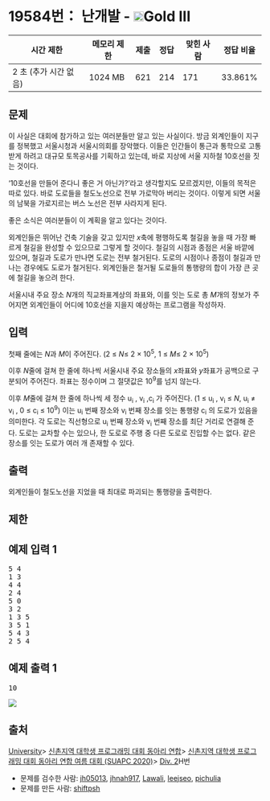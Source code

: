 # 19584번： 난개발 - <img src="https://static.solved.ac/tier_small/13.svg" style="height:20px" />Gold III


| 시간 제한 | 메모리 제한 | 제출 | 정답 | 맞힌 사람 | 정답 비율 |
| --- | --- | --- | --- | --- | --- |
| 2 초 (추가 시간 없음) | 1024 MB | 621 | 214 | 171 | 33.861% |



## 문제


이 사실은 대회에 참가하고 있는 여러분들만 알고 있는 사실이다. 방금 외계인들이 지구를 정복했고 서울시청과 서울시의회를 장악했다. 이들은 인간들이 통근과 통학으로 고통받게 하려고 대규모 토목공사를 기획하고 있는데, 바로 지상에 서울 지하철 10호선을 짓는 것이다.

‘10호선을 만들어 준다니 좋은 거 아닌가?’라고 생각할지도 모르겠지만, 이들의 목적은 따로 있다. 바로 도로들을 철도노선으로 전부 가로막아 버리는 것이다. 이렇게 되면 서울의 남북을 가로지르는 버스 노선은 전부 사라지게 된다.

좋은 소식은 여러분들이 이 계획을 알고 있다는 것이다.

외계인들은 뛰어난 건축 기술을 갖고 있지만 <em>x</em>축에 평행하도록 철길을 놓을 때 가장 빠르게 철길을 완성할 수 있으므로 그렇게 할 것이다. 철길의 시점과 종점은 서울 바깥에 있으며, 철길과 도로가 만나면 도로는 전부 철거된다. 도로의 시점이나 종점이 철길과 만나는 경우에도 도로가 철거된다.
외계인들은 철거될 도로들의 통행량의 합이 가장 큰 곳에 철길을 놓으려 한다.

서울시내 주요 장소 <em>N</em>개의 직교좌표계상의 좌표와, 이를 잇는 도로 총 <em>M</em>개의 정보가 주어지면 외계인들이 어디에 10호선을 지을지 예상하는 프로그램을 작성하자.



## 입력


첫째 줄에는 <em>N</em>과 <em>M</em>이 주어진다. (2 ≤ <em>N</em>≤ 2 × 10<sup>5</sup>, 1 ≤ <em>M</em>≤ 2 × 10<sup>5</sup>)

이후 <em>N</em>줄에 걸쳐 한 줄에 하나씩 서울시내 주요 장소들의 <em>x</em>좌표와 <em>y</em>좌표가 공백으로 구분되어 주어진다. 좌표는 정수이며 그 절댓값은 10<sup>9</sup>를 넘지 않는다.

이후 <em>M</em>줄에 걸쳐 한 줄에 하나씩 세 정수 u<sub>i</sub>
, v<sub>i</sub>
,c<sub>i</sub>
가 주어진다. (1 ≤ u<sub>i</sub>
, v<sub>i</sub>
≤ <em>N</em>, u<sub>i</sub>
≠ v<sub>i</sub>
, 0 ≤ c<sub>i</sub>
≤ 10<sup>9</sup>) 이는 u<sub>i</sub>
번째 장소와 v<sub>i</sub>
번째 장소를 잇는 통행량 c<sub>i</sub>
의 도로가 있음을 의미한다. 각 도로는 직선형으로 u<sub>i</sub>
번째 장소와 v<sub>i</sub>
번째 장소를 최단 거리로 연결해 준다. 도로는 교차할 수는 있으나, 한 도로로 주행 중 다른 도로로 진입할 수는 없다. 같은 장소를 잇는 도로가 여러 개 존재할 수 있다.



## 출력


외계인들이 철도노선을 지었을 때 최대로 파괴되는 통행량을 출력한다.




## 제한




## 예제 입력 1


<pre>5 4
1 3
4 4
2 4
5 0
3 2
1 3 5
3 5 1
5 4 3
2 5 4
</pre>


## 예제 출력 1


<pre>10
</pre>


<img src="https://upload.acmicpc.net/07a89b1a-36ea-4e56-a555-c52aa7efb1a4/-/preview/" style=" display:block; margin-left:auto; margin-right:auto;" />








## 출처


[University](/category/5)> [신촌지역 대학생 프로그래밍 대회 동아리 연합](/category/497)> [신촌지역 대학생 프로그래밍 대회 동아리 연합 여름 대회 (SUAPC 2020)](/category/799)> [Div. 2](/category/detail/2275)H번
- 문제를 검수한 사람: [jh05013](/user/jh05013), [jhnah917](/user/jhnah917), [Lawali](/user/Lawali), [leejseo](/user/leejseo), [pichulia](/user/pichulia)
- 문제를 만든 사람: [shiftpsh](/user/shiftpsh)




